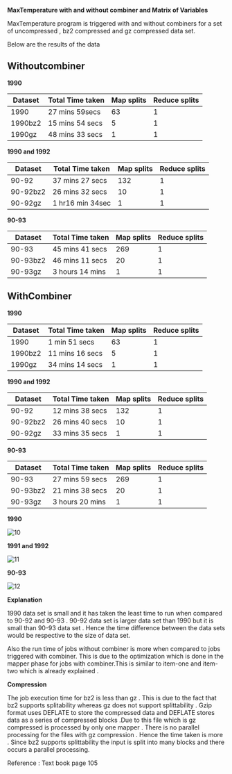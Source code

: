 **MaxTemperature with and without combiner and Matrix of Variables** 

MaxTemperature program is triggered with and without combiners for a set of uncompressed , bz2 compressed and gz compressed data set. 

Below are the results of the data 

Withoutcombiner
---------------

**1990**

Dataset | Total Time taken | Map splits | Reduce splits
------- | ---------------- | ---------- | -------------
1990    | 27 mins 59secs   | 63         | 1
1990bz2 | 15 mins 54 secs  | 5          | 1
1990gz  | 48 mins 33 secs  | 1          | 1


**1990 and 1992** 

Dataset | Total Time taken | Map splits | Reduce splits
------- | ---------------- | ---------- | -------------
90-92   | 37 mins 27 secs  | 132        | 1
90-92bz2| 26 mins 32 secs  | 10         | 1
90-92gz | 1 hr16 min 34sec | 1          | 1

**90-93**

Dataset | Total Time taken | Map splits | Reduce splits
------- | ---------------- | ---------- | -------------
90-93   | 45 mins 41 secs  | 269        | 1
90-93bz2| 46 mins 11 secs  | 20         | 1
90-93gz | 3 hours 14 mins  | 1          | 1

WithCombiner
------------

**1990**

Dataset | Total Time taken | Map splits | Reduce splits
------- | ---------------- | ---------- | -------------
1990    | 1 min 51 secs    | 63         | 1
1990bz2 | 11 mins 16 secs  | 5          | 1
1990gz  | 34 mins 14 secs  | 1          | 1


**1990 and 1992**

Dataset | Total Time taken | Map splits | Reduce splits
------- | ---------------- | ---------- | -------------
90-92   | 12 mins 38 secs  | 132        | 1
90-92bz2| 26 mins 40 secs  | 10         | 1
90-92gz | 33 mins 35 secs  | 1          | 1

**90-93**

Dataset | Total Time taken | Map splits | Reduce splits
------- | ---------------- | ---------- | -------------
90-93   | 27 mins 59 secs  | 269        | 1
90-93bz2| 21 mins 38 secs  | 20         | 1
90-93gz | 3 hours 20 mins  | 1          | 1


**1990**

![10](https://cloud.githubusercontent.com/assets/17997235/24324342/d982e986-1152-11e7-8494-ce6ed650d153.JPG)

**1991 and 1992**

![11](https://cloud.githubusercontent.com/assets/17997235/24324344/d98cdfd6-1152-11e7-93cd-4d97cc05d408.JPG)

**90-93**

![12](https://cloud.githubusercontent.com/assets/17997235/24324343/d98b3ba4-1152-11e7-9865-306a59f1a108.JPG)

**Explanation**

1990 data set is small and it has taken the least time to run when compared to 90-92 and 90-93 . 90-92 data set is larger data set than 1990 but it is small than 90-93 data set . Hence the time difference between the data sets would be respective to the size of data set.

Also the run time of jobs without combiner is more when compared to jobs triggered with combiner. This is due to the optimization which is done in the mapper phase for jobs with combiner.This is similar to item-one and item-two which is already explained .

**Compression**

The job execution time for bz2 is less than gz . This is due to the fact that bz2 supports splitability whereas gz does not support splittability . Gzip format uses DEFLATE to store the compressed data and DEFLATE stores data as a series of compressed blocks .Due to this file which is gz compressed is processed by only one mapper . There is no parallel processing for the files with gz compression . Hence the time taken is more .  Since bz2 supports splittability the input is split into many blocks and there occurs a parallel processing. 

Reference : Text book page 105 
